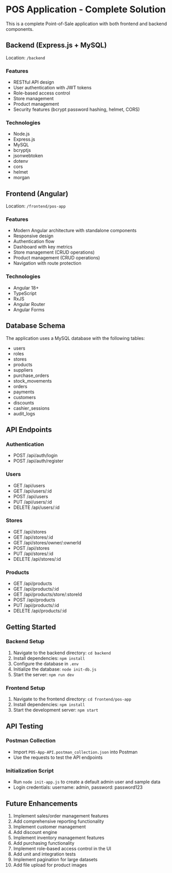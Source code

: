# POS Application - Complete Solution

This is a complete Point-of-Sale application with both frontend and backend components.

## Backend (Express.js + MySQL)

Location: `/backend`

### Features
- RESTful API design
- User authentication with JWT tokens
- Role-based access control
- Store management
- Product management
- Security features (bcrypt password hashing, helmet, CORS)

### Technologies
- Node.js
- Express.js
- MySQL
- bcryptjs
- jsonwebtoken
- dotenv
- cors
- helmet
- morgan

## Frontend (Angular)

Location: `/frontend/pos-app`

### Features
- Modern Angular architecture with standalone components
- Responsive design
- Authentication flow
- Dashboard with key metrics
- Store management (CRUD operations)
- Product management (CRUD operations)
- Navigation with route protection

### Technologies
- Angular 18+
- TypeScript
- RxJS
- Angular Router
- Angular Forms

## Database Schema

The application uses a MySQL database with the following tables:
- users
- roles
- stores
- products
- suppliers
- purchase_orders
- stock_movements
- orders
- payments
- customers
- discounts
- cashier_sessions
- audit_logs

## API Endpoints

### Authentication
- POST /api/auth/login
- POST /api/auth/register

### Users
- GET /api/users
- GET /api/users/:id
- POST /api/users
- PUT /api/users/:id
- DELETE /api/users/:id

### Stores
- GET /api/stores
- GET /api/stores/:id
- GET /api/stores/owner/:ownerId
- POST /api/stores
- PUT /api/stores/:id
- DELETE /api/stores/:id

### Products
- GET /api/products
- GET /api/products/:id
- GET /api/products/store/:storeId
- POST /api/products
- PUT /api/products/:id
- DELETE /api/products/:id

## Getting Started

### Backend Setup
1. Navigate to the backend directory: `cd backend`
2. Install dependencies: `npm install`
3. Configure the database in `.env`
4. Initialize the database: `node init-db.js`
5. Start the server: `npm run dev`

### Frontend Setup
1. Navigate to the frontend directory: `cd frontend/pos-app`
2. Install dependencies: `npm install`
3. Start the development server: `npm start`

## API Testing

### Postman Collection
- Import `POS-App-API.postman_collection.json` into Postman
- Use the requests to test the API endpoints

### Initialization Script
- Run `node init-app.js` to create a default admin user and sample data
- Login credentials: username: admin, password: password123

## Future Enhancements

1. Implement sales/order management features
2. Add comprehensive reporting functionality
3. Implement customer management
4. Add discount engine
5. Implement inventory management features
6. Add purchasing functionality
7. Implement role-based access control in the UI
8. Add unit and integration tests
9. Implement pagination for large datasets
10. Add file upload for product images